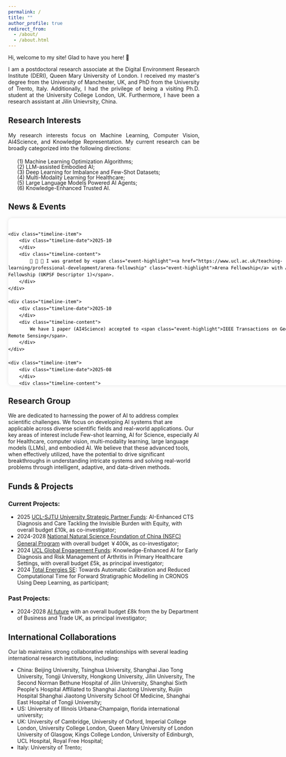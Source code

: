 ```yaml
---
permalink: /
title: ""
author_profile: true
redirect_from: 
  - /about/
  - /about.html
---
```


<style>
    .timeline {
        display: flex;
        flex-direction: column;
        font-family: Arial, sans-serif;
        line-height: 1.5;
        margin-left: -20px; /* 使用负 margin 向左移动整个时间线 */
    }
    .timeline-item {
        display: flex;
        padding: 2px 0;
        align-items: flex-start;
    }
    .timeline-date {
        width: 15%;
        font-weight: bold;
        color: #444;  /* 设置日期的颜色，可以根据需要调整 */
        text-align: right;
        padding-right: 30px;  /* 确保日期和描述之间有一些空隙 */
    }
    .timeline-content {
        width: 85%;
    }
    /* .event-highlight {
        color: #4f8ef7;
        font-weight: bold;
    } */
</style>

<!-- **Daqian Shi** -->

Hi, welcome to my site! Glad to have you here! 👋

<div style="width: 100%; text-align: justify; margin-bottom: 20px;">
I am a postdoctoral research associate at the Digital Environment Research Institute (DERI), Queen Mary University of London. I received my master's degree from the University of Manchester, UK, and PhD from the University of Trento, Italy. Additionally, I had the privilege of being a visiting Ph.D. student at the University College London, UK. Furthermore, I have been a research assistant at Jilin Unievrsity, China. 
</div>

Research Interests
---------
<div style="width: 100%; text-align: justify; margin-bottom: 20px;">
  My research interests focus on Machine Learning, Computer Vision, AI4Science, and Knowledge Representation. My current research can be broadly categorized into the following directions:
  <!-- My research interests focus on <strong>Machine Learning</strong>, <strong>Computer Vision</strong>, <strong>AI4Science</strong>, and <strong>Knowledge Representation</strong>. My current research can be broadly categorized into the following directions: -->

</div>


<ol style="list-style-type: none; margin-top: 10px; line-height: 1;">
  <li>(1) Machine Learning Optimization Algorithms;</li>
  <li>(2) LLM-assisted Embodied AI;</li>
  <li>(3) Deep Learning for Imbalance and Few-Shot Datasets;</li>
  <li>(4) Multi-Modality Learning for Healthcare;</li>
  <li>(5) Large Language Models Powered AI Agents;</li>
  <li>(6) Knowledge-Enhanced Trusted AI.</li>
</ol>


News & Events
--------

<!-- <div style="width: 100%; max-height: 500px; overflow-y: auto; padding: 20px; background-color: #ffffff; color: #000; border-radius: 10px; font-family: Arial, sans-serif; box-shadow: 0 0 10px rgba(0, 0, 0, 0.1);"> -->

<div style="width: 800px; max-height: 400px; overflow-y: auto; padding: 20px; background-color: #ffffff; color: #000; border-radius: 10px; font-family: Arial, sans-serif; box-shadow: 0 0 10px rgba(0, 0, 0, 0.1);">


<!-- <a href="" style="color: #4f8ef7;"> </a>-->
<!-- <span style="display: inline-block; width: 50px;"></span> -->

<div class="timeline">

    <div class="timeline-item">
        <div class="timeline-date">2025-10
        </div>
        <div class="timeline-content">
            🎉 🎉 🎉 I was granted by <span class="event-highlight"><a href="https://www.ucl.ac.uk/teaching-learning/professional-development/arena-fellowship" class="event-highlight">Arena Fellowship</a> with Associate Fellowship (UKPSF Descriptor 1)</span>.           
        </div>
    </div>

    <div class="timeline-item">
        <div class="timeline-date">2025-10
        </div>
        <div class="timeline-content">
            We have 1 paper (AI4Science) accepted to <span class="event-highlight">IEEE Transactions on Geoscience and Remote Sensing</span>.
        </div>
    </div>

    <div class="timeline-item">
        <div class="timeline-date">2025-08
        </div>
        <div class="timeline-content">
            We have 1 paper (Machine Learning Optimization) accepted to <span class="event-highlight">International Conference on Computer Vision (ICCV 2025)</span>.
        </div>
    </div>

    <div class="timeline-item">
        <div class="timeline-date">2025-07
        </div>
        <div class="timeline-content">
            We have 1 paper (LLMs/Agent) accepted to <span class="event-highlight">Efficient Medical AI Workshop in MICCAI (EMA4MICCAI)</span>.
        </div>
    </div>
    
    <div class="timeline-item">
        <div class="timeline-date">2025-06
        </div>
        <div class="timeline-content">
            🎉 🎉 🎉 I was awarded the <span class="event-highlight">"Guangchen Cup" Entrepreneurship Competition 2025 campaign at Imperial College London</span>.
        </div>
    </div>

    <div class="timeline-item">
        <div class="timeline-date">2025-06
        </div>
        <div class="timeline-content">
            We have 1 paper (AI4Healthcare) accepted to <span class="event-highlight">International Conference on Medical Image Computing and Computer-Assisted Intervention (MICCAI 2025)</span>.
        </div>
    </div>

    <div class="timeline-item">
        <div class="timeline-date">2025-06
        </div>
        <div class="timeline-content">
            We have 1 paper (Machine Learning Optimization) accepted to <span class="event-highlight">Expert Systems With Applications</span>.
        </div>
    </div>



    <div class="timeline-item">
        <div class="timeline-date">2025-05
        </div>
        <div class="timeline-content">
            We have 1 paper (LLMs/Agent) accepted to <span class="event-highlight">Information Processing and Management</span>.
        </div>
    </div>

    <div class="timeline-item">
        <div class="timeline-date">2025-04
        </div>
        <div class="timeline-content">
            We have 1 paper (AI4Healthcare) accepted to <span class="event-highlight">HealTAC 2025: 8th Healthcare Text Analytics Conference</span>.
        </div>
    </div>

    <div class="timeline-item">
        <div class="timeline-date">2025-03
        </div>
        <div class="timeline-content">
            We have 2 papers (AI4Science) accepted to <span class="event-highlight">npj Heritage Science</span>.
        </div>
    </div>
    
    <div class="timeline-item">
        <div class="timeline-date">2025-02
        </div>
        <div class="timeline-content">
            We have 1 paper (AI4Healthcare) accepted to <span class="event-highlight">Science Advances</span>.
        </div>
    </div>

    <div class="timeline-item">
        <div class="timeline-date">2025-01
        </div>
        <div class="timeline-content">
            We have 1 paper (Machine learning optimization) accepted to <span class="event-highlight">IEEE Transactions on Intelligent Transportation Systems (TITS)</span>.
        </div>
    </div>

    <div class="timeline-item">
        <div class="timeline-date">2024-12
        </div>
        <div class="timeline-content">
            🎉 🎉 🎉 Our Team has won top 2 in the British Heart Foundation Data Science Centre launches first open challenge: <a href="https://bhfdatasciencecentre.org/news-and-events/open-challenge-to-explore-ai-ecg-potential/" class="event-highlight">BHF ECG AI Challenge</a>.
        </div>
    </div>
    
    <div class="timeline-item">
        <div class="timeline-date">2024-10
        </div>
        <div class="timeline-content">
            🎉 🎉 🎉 Our Team has won top 1 in the IEEE Region 8 Climate Challenges: <a href="https://www.ieee-ukandireland.org/ieee-region-8-climate-challenges-ai-in-enhanced-weather-forecasting-hackathon/#:~:text=We%20are%20excited%20to%20invite,of%20short%2Dterm%20weather%20forecasts." class="event-highlight">AI in Enhanced Weather Forecasting</a>, I was invited as a speaker on the workshop.
        </div>
    </div>

    <div class="timeline-item">
        <div class="timeline-date">2024-09</div>
        <div class="timeline-content">
            🎉 🎉 🎉 I was granted by <a href="https://www.great.gov.uk/campaign-site/ai-futures/#:~:text=The%20UK%20Government's%20AI%20Futures,the%20UK's%20thriving%20AI%20ecosystem." class="event-highlight">AI Future project</a>.
        </div>
    </div>

    <div class="timeline-item">
        <div class="timeline-date">2024-08</div>
        <div class="timeline-content">
            🎉 🎉 🎉 Our team was granted by <a href="https://www.nsfc.gov.cn/publish/portal0/tab1417/" class="event-highlight">National Natural Science Foundation of China (NSFC) General Program</a>, and I was granted by UKVI Royal Society as <a href="https://www.gov.uk/global-talent" class="event-highlight">Global Talent</a>.
        </div>
    </div>

    <div class="timeline-item">
        <div class="timeline-date">2024-07</div>
        <div class="timeline-content">
            I received offers from UCL and QMUL.
        </div>
    </div>

    <div class="timeline-item">
        <div class="timeline-date">2024-06</div>
        <div class="timeline-content">
            We obtained 3 granted patents.
        </div>
    </div>

    <div class="timeline-item">
        <div class="timeline-date">2024-04</div>
        <div class="timeline-content">
            I received my PhD degree from the DISI, University of Trento, Italy.
        </div>
    </div>

    <div class="timeline-item">
        <div class="timeline-date">2024-03</div>
        <div class="timeline-content">
            We have 1 paper (Knowledge graph matching) accepted to <span class="event-highlight">The Journal of Web Semantics (JoWS)</span>.
        </div>
    </div>

    <div class="timeline-item">
        <div class="timeline-date">2023-11</div>
        <div class="timeline-content">
            We have 1 paper (AI4Healthcare) accepted to <span class="event-highlight">Association for Computational Linguistics, ACL 2023</span>.
        </div>
    </div>

    <div class="timeline-item">
        <div class="timeline-date">2023-07</div>
        <div class="timeline-content">
            🎉 🎉 🎉 I was granted by <a href="https://www.acmmm2023.org/student-travel-grants/#:~:text=Students%20must%20apply%20for%20a,for%20a%20SIGMM%20travel%20award." class="event-highlight">ACM MM 2023 STUDENT TRAVEL GRANTS</a>.
        </div>
    </div>

    <div class="timeline-item">
        <div class="timeline-date">2023-06</div>
        <div class="timeline-content">
            We have 1 paper (AI4Science) accepted to <span class="event-highlight">Proceedings of the 31th ACM International Conference on Multimedia, ACM MM 2023</span>, and we obtained 2 granted patents.
        </div>
    </div>

    <div class="timeline-item">
        <div class="timeline-date">2023-06</div>
        <div class="timeline-content">
            We have 1 paper (Knowledge graph matching) accepted to <span class="event-highlight">Proceeding of the 13th international conference on formal ontology in information systems, FOIS 2023</span>.
        </div>
    </div>

    <div class="timeline-item">
        <div class="timeline-date">2023-05</div>
        <div class="timeline-content">
            🎉 🎉 🎉 I was granted by <a href="https://ijcai-23.org/ijcai-aij-2023-travel-and-accessibility-grant-program/#:~:text=Application%20Procedure&text=Applicants%20must%20submit%20the%20IJCAI,(before%20early%20registration%20deadline)." class="event-highlight">IJCAI-AIJ 2023 Travel and Accessibility Grant Program</a>.
        </div>
    </div>

    <div class="timeline-item">
        <div class="timeline-date">2023-04</div>
        <div class="timeline-content">
            We have 1 paper (Machine Learning Optimization) accepted to <span class="event-highlight">Proceedings of the Thirty-Second International Joint Conference on Artificial Intelligence, IJCAI 2023</span>.
        </div>
    </div>

    <div class="timeline-item">
        <div class="timeline-date">2023-02</div>
        <div class="timeline-content">
            🎉 🎉 🎉 We have 1 paper (Machine Learning Optimization) accepted to <span class="event-highlight">Proceedings of the IEEE/CVF conference on computer vision and pattern recognition, CVPR 2022</span>.
        </div>
    </div>

    <div class="timeline-item">
        <div class="timeline-date">2022-11</div>
        <div class="timeline-content">
            We have 1 paper (Machine Learning Optimization) accepted to <span class="event-highlight">Conference on Empirical Methods in Natural Language Processing, EMNLP 2022</span>.
        </div>
    </div>

    <div class="timeline-item">
        <div class="timeline-date">2022-08</div>
        <div class="timeline-content">
            🎉 🎉 🎉 I received an offer from Institute of Health Informatics (IHI), UCL.
        </div>
    </div>

    <div class="timeline-item">
        <div class="timeline-date">2022-07</div>
        <div class="timeline-content">
            🎉 🎉 🎉 We have 2 papers (Machine Learning Optimization) accepted to <span class="event-highlight">ACM international conference on multimedia, ACM MM 2022</span>.
        </div>
    </div>

    <div class="timeline-item">
        <div class="timeline-date">2022-06</div>
        <div class="timeline-content">
            We obtained 2 granted patents.
        </div>
    </div>

    <div class="timeline-item">
        <div class="timeline-date">2022-03</div>
        <div class="timeline-content">
            We have 1 paper (AI4Science) accepted to <span class="event-highlight">Association for Computational Linguistics, ACL 2022</span>.
        </div>
    </div>

    <div class="timeline-item">
        <div class="timeline-date">2021-09</div>
        <div class="timeline-content">
            We have 1 paper (Machine Learning Optimization) accepted to <span class="event-highlight">IEEE Transactions on Geoscience and Remote Sensing Journal (TGRS)</span>.
        </div>
    </div>

    <div class="timeline-item">
        <div class="timeline-date">2021-07</div>
        <div class="timeline-content">
            We have 1 paper (Knowledge graph matching) accepted to <span class="event-highlight">The 20th International Semantic Web Conference, ISWC 2021</span>.
        </div>
    </div>

    <div class="timeline-item">
        <div class="timeline-date">2021-06</div>
        <div class="timeline-content">
            We obtained 2 granted patents and 4 software copyrights.
        </div>
    </div>

    <div class="timeline-item">
        <div class="timeline-date">2020-02</div>
        <div class="timeline-content">
            🎉 🎉 🎉 We have 1 paper (Knowledge-based learning path recommendation) accepted to <span class="event-highlight">Knowledge-Based Systems Journal (KBS)</span>.
        </div>
    </div>

    <div class="timeline-item">
        <div class="timeline-date">2018-09</div>
        <div class="timeline-content">
            I received an offer for a research assistant position at Jilin University.
        </div>
    </div>

    <div class="timeline-item">
        <div class="timeline-date">2018-09</div>
        <div class="timeline-content">
            🎉 🎉 🎉 I finished my Master's degree from the University of Manchester with a Distinction (top 5%).
        </div>
    </div>
</div>


</div>

Research Group
------------------
We are dedicated to harnessing the power of AI to address complex scientific challenges. We focus on developing AI systems that are applicable across diverse scientific fields and real-world applications. Our key areas of interest include Few-shot learning, AI for Science, especially AI for Healthcare, computer vision, multi-modality learning, large language models (LLMs), and embodied AI. We believe that these advanced tools, when effectively utilized, have the potential to drive significant breakthroughs in understanding intricate systems and solving real-world problems through intelligent, adaptive, and data-driven methods.

<!-- ### Current members:

- Ziqing Xu, 2025-present, Msc Student;
- Xingwei Ma, 2025-present, Msc Student;
- Bo Peng, 2024-present, PhD Student;
- Boyu Chen, 2024-present, PhD Student;
- Zhihan Zhou, 2024-present, PhD Student;
- Borite, 2024-present, Msc Student;
- Yanling Xiao, 2024-present, Msc Student;
- Qianqian Zhang, 2024-present, Msc Student;
- Shuzhen Guo, 2024-present, Msc Student;
- Ruixuan Sun, 2024-present, Msc Student;
- Wei Cao, 2023-present, Msc Student;
- Yuhao Han, 2023-present, Msc Student;
- Lida Shi, 2021-present, PhD Student
- Mingzhe Yue, 2022-present, Msc Student;
- Hanghang Li, 2022-present, Msc Student;
- Yixiao Sun, 2022-present, Msc Student;
- Xiaolei Diao, 2020-present, PhD Student;
- Yang Chi, 2019-present, PhD Student;
- Rui Song, 2019-present, Research Fellow;


### Former members and visitors:

- Lei Wu, 2020-2023, Msc Student;
- Yanzeng Li 2020-2023, Msc Student;
- Marco Boffo, 2018-2021, Msc Student; -->


<!-- Position Openings
------------------

For prospective collaborators interested in AIGC and AI4Science, we have multiple positions available for Postdoc/Ph.D./Master/Intern researchers. We welcome applicants from diverse disciplines, including Computer Science, Medicine, Physics, Chemistry, Geography, etc. If you are interested in using AI to solve problems in your field, you are encouraged to apply. Please email me with your self-introduction, the project of interest (including the problem you are trying to solve and how you plan to solve it, being as specific as possible), your transcript, and CV. Send your application to my email. I might not be able to respond to all emails due to large volume. For Ph.D. applicants, please reach out one year prior to the application deadline. For visiting students or research interns, we welcome undergraduate and graduate students from all over the world to apply for research internships and visiting. 

Our interns have published many top-tier conference/journal papers and have been admitted to Postdoc/Ph.D./Master programs in prestigious institutions such as Oxford University.  -->


Funds & Projects
---------

### Current Projects:

- 2025 [UCL-SJTU University Strategic Partner Funds](https://www.ucl.ac.uk/global/news/2023/jan/partner-funds-202223-recipients): AI-Enhanced CTS Diagnosis and Care Tackling the Invisible Burden with Equity, with overall budget £10k, as co-investigator;
- 2024-2028 [National Natural Science Foundation of China (NSFC) General Program](https://www.nsfc.gov.cn/p1/2871/2874/2882/69566.html) with overall budget ￥400k, as co-investigator;
- 2024 [UCL Global Engagement Funds](https://www.ucl.ac.uk/global/funding-staff/global-engagement-funds): Knowledge-Enhanced AI for Early Diagnosis and Risk Management of Arthritis in Primary Healthcare Settings, with overall budget £5k, as principal investigator;
- 2024 [Total Energies SE](https://totalenergies.com/): Towards Automatic Calibration and Reduced Computational Time for Forward Stratigraphic Modelling in CRONOS Using Deep Learning, as participant;

### Past Projects:

- 2024-2028 [AI future](https://www.gov.uk/government/publications/ai-opportunities-action-plan/ai-opportunities-action-plan.) with an overall budget £8k from the by Department of Business and Trade UK, as principal investigator;

International Collaborations
---------
Our lab maintains strong collaborative relationships with several leading international research institutions, including:
- China: Beijing University, Tsinghua University, Shanghai Jiao Tong University, Tongji University, Hongkong University, Jilin University, The Second Norman Bethune Hospital of Jilin University, Shanghai Sixth People's Hospital Affiliated to Shanghai Jiaotong University, Ruijin Hospital Shanghai Jiaotong University School Of Medicine, Shanghai East Hospital of Tongji University;
- US: University of Illinois Urbana-Champaign, florida international university;
- UK: University of Cambridge, University of Oxford, Imperial College London, University College London, Queen Mary University of London University of Glasgow, Kings College London, University of Edinburgh, UCL Hospital, Royal Free Hospital;
- Italy: University of Trento;




